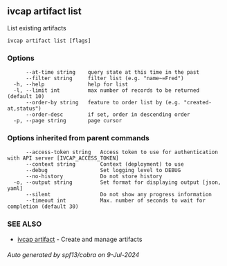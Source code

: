 ## ivcap artifact list

List existing artifacts

```
ivcap artifact list [flags]
```

### Options

```
      --at-time string    query state at this time in the past
      --filter string     filter list (e.g. "name~=Fred")
  -h, --help              help for list
  -l, --limit int         max number of records to be returned (default 10)
      --order-by string   feature to order list by (e.g. "created-at,status")
      --order-desc        if set, order in descending order
  -p, --page string       page cursor
```

### Options inherited from parent commands

```
      --access-token string   Access token to use for authentication with API server [IVCAP_ACCESS_TOKEN]
      --context string        Context (deployment) to use
      --debug                 Set logging level to DEBUG
      --no-history            Do not store history
  -o, --output string         Set format for displaying output [json, yaml]
      --silent                Do not show any progress information
      --timeout int           Max. number of seconds to wait for completion (default 30)
```

### SEE ALSO

* [ivcap artifact](ivcap_artifact.md)	 - Create and manage artifacts 

###### Auto generated by spf13/cobra on 9-Jul-2024
